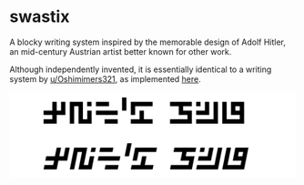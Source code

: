 # swastix
A blocky writing system inspired by the memorable design of Adolf Hitler, an mid-century Austrian artist better known for other work.

Although independently invented, it is essentially identical to a writing system by [u/Oshimimers321](https://reddit.com/user/Oshimimers321), as implemented [here](https://scorupa.github.io/neography/).

![swastix_block_title](documentation/swastix_block_title.png)